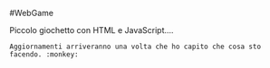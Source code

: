 #WebGame 

Piccolo giochetto con HTML e JavaScript.... 

    Aggiornamenti arriveranno una volta che ho capito che cosa sto facendo. :monkey: